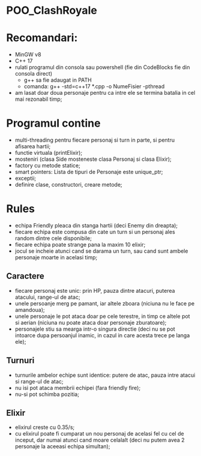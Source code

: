 # POO_ClashRoyale

# Recomandari:
  - MinGW v8
  - C++ 17
  - rulati programul din consola sau powershell (fie din CodeBlocks fie din consola direct)
      - g++ sa fie adaugat in PATH
      - comanda: g++ -std=c++17 *.cpp -o NumeFisier -pthread
  - am lasat doar doua personaje pentru ca intre ele se termina batalia in cel mai rezonabil timp;

# Programul contine
  - multi-threading pentru fiecare personaj si turn in parte, si pentru afisarea hartii;
  - functie virtuala (printElixir);
  - mosteniri (clasa Side mosteneste clasa Personaj si clasa Elixir);
  - factory cu metode statice;  
  - smart pointers: Lista de tipuri de Personaje este unique_ptr;
  - exceptii;
  - definire clase, constructori, creare metode;
  
# Rules
  - echipa Friendly pleaca din stanga hartii (deci Enemy din dreapta);
  - fiecare echipa este compusa din cate un turn si un personaj ales random dintre cele disponibile;
  - fiecare echipa poate strange pana la maxim 10 elixir;
  - jocul se incheie atunci cand se darama un turn, sau cand sunt ambele personaje moarte in acelasi timp;
  
  ## Caractere
  - fiecare personaj este unic: prin HP, pauza dintre atacuri, puterea atacului, range-ul de atac;
  - unele persoanje merg pe pamant, iar altele zboara (niciuna nu le face pe amandoua);
  - unele personaje le pot ataca doar pe cele terestre, in timp ce altele pot si aerian (niciuna nu poate ataca doar personaje zburatoare);
  - personajele stiu sa mearga intr-o singura directie (deci nu se pot intoarce dupa persoanjul inamic, in cazul in care acesta trece pe langa ele);
  
  ## Turnuri
  - turnurile ambelor echipe sunt identice: putere de atac, pauza intre atacui si range-ul de atac;
  - nu isi pot ataca membrii echipei (fara friendly fire);
  - nu-si pot schimba pozitia;
  
  ## Elixir
  - elixirul creste cu 0.35/s;
  - cu elixirul poate fi cumparat un nou personaj de acelasi fel cu cel de inceput, 
    dar numai atunci cand moare celalalt (deci nu putem avea 2 personaje la aceeasi echipa simultan);


